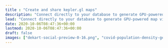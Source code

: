 ```yaml
---
title : "Create and share kepler.gl maps"
description: "Connect directly to your database to generate GPU-powered map visualization from SQL queries, with live updates and collaboration."
lead: "Connect directly to your database to generate GPU-powered map visualization from SQL queries, with live updates and collaboration."
date: 2020-10-06T08:47:36+00:00
lastmod: 2020-10-06T08:47:36+00:00
draft: false
images: ["dekart-social-preview-0-16.png", "covid-population-density-germany-2024-03-24.png"]
---
```

